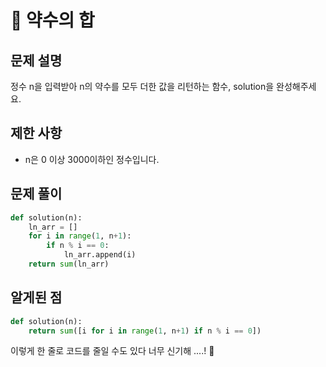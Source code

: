 # 📗 약수의 합

## 문제 설명

정수 n을 입력받아 n의 약수를 모두 더한 값을 리턴하는 함수, solution을 완성해주세요.

## 제한 사항

- n은 0 이상 3000이하인 정수입니다.

## 문제 풀이

```python
def solution(n):
    ln_arr = []
    for i in range(1, n+1):
        if n % i == 0:
            ln_arr.append(i)
    return sum(ln_arr)
```

## 알게된 점

```python
def solution(n):
    return sum([i for i in range(1, n+1) if n % i == 0])
```

이렇게 한 줄로 코드를 줄일 수도 있다
너무 신기해 ....! 🤭

